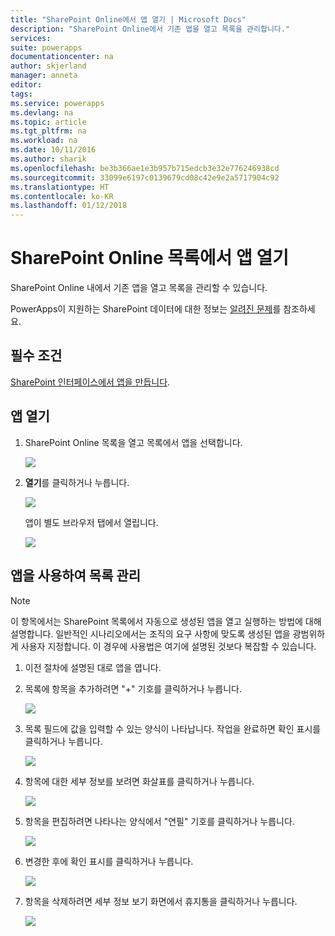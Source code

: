 ```yaml
---
title: "SharePoint Online에서 앱 열기 | Microsoft Docs"
description: "SharePoint Online에서 기존 앱을 열고 목록을 관리합니다."
services: 
suite: powerapps
documentationcenter: na
author: skjerland
manager: anneta
editor: 
tags: 
ms.service: powerapps
ms.devlang: na
ms.topic: article
ms.tgt_pltfrm: na
ms.workload: na
ms.date: 10/11/2016
ms.author: sharik
ms.openlocfilehash: be3b366ae1e3b957b715edcb3e32e776246938cd
ms.sourcegitcommit: 33099e6197c0139679cd08c42e9e2a5717904c92
ms.translationtype: HT
ms.contentlocale: ko-KR
ms.lasthandoff: 01/12/2018
---
```

# <a name="open-app-from-a-sharepoint-online-list"></a>SharePoint Online 목록에서 앱 열기
SharePoint Online 내에서 기존 앱을 열고 목록을 관리할 수 있습니다.

PowerApps이 지원하는 SharePoint 데이터에 대한 정보는 [알려진 문제](connections/connection-sharepoint-online.md#known-issues)를 참조하세요.

## <a name="prerequisites"></a>필수 조건
[SharePoint 인터페이스에서 앱을 만듭니다](generate-app-from-sharepoint-list-interface.md).

## <a name="open-the-app"></a>앱 열기
1. SharePoint Online 목록을 열고 목록에서 앱을 선택합니다.
   
    ![](./media/open-app-embedded-in-sharepoint/view-list-updated.png)
2. **열기**를 클릭하거나 누릅니다.
   
    ![](./media/open-app-embedded-in-sharepoint/open-button-updated.png)
   
    앱이 별도 브라우저 탭에서 열립니다.
   
    ![](./media/open-app-embedded-in-sharepoint/separate-tab-updated.png)

## <a name="manage-the-list-using-the-app"></a>앱을 사용하여 목록 관리
> [!NOTE]
> 이 항목에서는 SharePoint 목록에서 자동으로 생성된 앱을 열고 실행하는 방법에 대해 설명합니다. 일반적인 시나리오에서는 조직의 요구 사항에 맞도록 생성된 앱을 광범위하게 사용자 지정합니다. 이 경우에 사용법은 여기에 설명된 것보다 복잡할 수 있습니다.
> 
> 

1. 이전 절차에 설명된 대로 앱을 엽니다.
2. 목록에 항목을 추가하려면 "+" 기호를 클릭하거나 누릅니다.
   
    ![](./media/open-app-embedded-in-sharepoint/add-item.png)
3. 목록 필드에 값을 입력할 수 있는 양식이 나타납니다. 작업을 완료하면 확인 표시를 클릭하거나 누릅니다.
   
    ![](./media/open-app-embedded-in-sharepoint/enter-item.png)
4. 항목에 대한 세부 정보를 보려면 화살표를 클릭하거나 누릅니다.
   
    ![](./media/open-app-embedded-in-sharepoint/open-item.png)
5. 항목을 편집하려면 나타나는 양식에서 "연필" 기호를 클릭하거나 누릅니다.
   
    ![](./media/open-app-embedded-in-sharepoint/view-item.png)
6. 변경한 후에 확인 표시를 클릭하거나 누릅니다.
   
    ![](./media/open-app-embedded-in-sharepoint/edit-item.png)
7. 항목을 삭제하려면 세부 정보 보기 화면에서 휴지통을 클릭하거나 누릅니다.
   
    ![](./media/open-app-embedded-in-sharepoint/delete-item.png)

